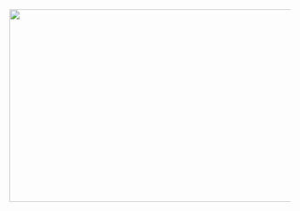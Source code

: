 <div align="center">
 <img src="https://i.ibb.co/cQTQZWb/Group-246.png" alt="Group-246" width="3664" height="891" data-is360="0" data-load="full" class="" style="width: 1420px; height: 345.311px; display: block;">
</div>
